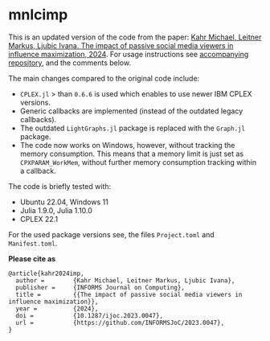 # mnlcimp
This is an updated version of the code from the paper: [Kahr Michael, Leitner Markus, Ljubic Ivana. The impact of passive social media viewers in influence maximization, 2024](https://doi.org/10.1287/ijoc.2023.0047). For usage instructions see [accompanying repository](https://github.com/INFORMSJoC/2023.0047), and the comments below.

The main changes compared to the original code include:
- `CPLEX.jl` > than `0.6.6` is used which enables to use newer IBM CPLEX versions.
- Generic callbacks are implemented (instead of the outdated legacy callbacks).
- The outdated `LightGraphs.jl` package is replaced with the `Graph.jl` package.
- The code now works on Windows, however, without tracking the memory consumption. This means that a memory limit is just set as `CPXPARAM_WorkMem`, without further memory consumption tracking within a callback.

The code is briefly tested with:
- Ubuntu 22.04, Windows 11
- Julia 1.9.0, Julia 1.10.0
- CPLEX 22.1

For the used package versions see, the files `Project.toml` and `Manifest.toml`.

**Please cite as**
```
@article{kahr2024imp,
  author =        {Kahr Michael, Leitner Markus, Ljubic Ivana},
  publisher =     {INFORMS Journal on Computing},
  title =         {{The impact of passive social media viewers in influence maximization}},
  year =          {2024},
  doi =           {10.1287/ijoc.2023.0047},
  url =           {https://github.com/INFORMSJoC/2023.0047},
}  
```


